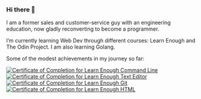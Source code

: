 ### Hi there 👋

I am a former sales and customer-service guy with an engineering education, now gladly reconverting to become a programmer.

I’m currently learning Web Dev through different courses: Learn Enough and The Odin Project. I am also learning Golang.

Some of the modest achievements in my journey so far:

<a href="https://www.learnenough.com/certificates/cc63d352"><img src="https://www.learnenough.com/certificates/cc63d352/command-line-tutorial.svg" alt="Certificate of Completion for Learn Enough Command Line"></a><a href="https://www.learnenough.com/certificates/cc63d352"><img src="https://www.learnenough.com/certificates/cc63d352/text-editor-tutorial.svg" alt="Certificate of Completion for Learn Enough Text Editor"></a><a href="https://www.learnenough.com/certificates/cc63d352"><img src="https://www.learnenough.com/certificates/cc63d352/git-tutorial.svg" alt="Certificate of Completion for Learn Enough Git"></a><a href="https://www.learnenough.com/certificates/cc63d352"><img src="https://www.learnenough.com/certificates/cc63d352/html-tutorial.svg" alt="Certificate of Completion for Learn Enough HTML"></a>
